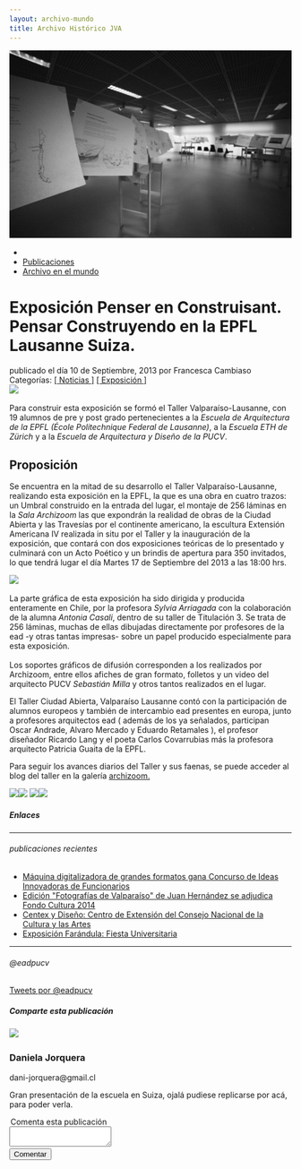 ```yaml
---
layout: archivo-mundo
title: Archivo Histórico JVA
---
```

<div class='fondo-blanco'>
    <div class='alto-lg'>
        <div data-ride="carousel" class="carousel slide" id="carousel-example-generic"> 
            <div class="carousel-inner"> 
               	<div class="item active imagen-carousel"> <!-- 1er slide -->
                    <img class='altura-maxima' alt="First slide" src="img/img-archivo/penser-const2.jpg"> 
                </div>   
            </div> <!-- fin carousel inner -->
        </div>  <!-- fin datos-carousel -->
    </div>
    <div class='contenedor-sin-relleno'>
        <div class='fila'>
            <div class='col-lg-12 oculto-xs margen-superior'>
               	<ul id='breadcrumb'>
                    <li><a href='/pags/home'><i class="icn icn-hogar-lig icn-md"></i></a></li>
                    <li><a href='/pags/portada_noticias'> Publicaciones </a></li>
                    <li><a href='/pags/portada_noticias'> Archivo en el mundo </a></li>
                </ul>
            </div>
        </div>
    </div>
 	<div class='wrap'>
        <h1 class="entry-title">Exposición Penser en Construisant. </br>Pensar Construyendo en la EPFL Lausanne Suiza.</h1>
       	<aside class='entry-details gris'>publicado el día 10 de Septiembre, 2013 por Francesca Cambiaso</aside>
        <aside class='categorias'>Categorías: <a href='#'>[ Noticias ]</a> <a href='#'>[ Exposición ]</a></aside>
    </div>
    <div class='fondo-blanco'>
        <div class='wrap'>
            <div class='fila'>
                <div class='col-lg-9 col-md-9 col-sm-12 col-xs-12'>
                    <div class='bloque'>
                      	<article class="h-entry especifico">
	                        <div class='prev-imagen franja'>
	                          <img class='centrada-vertical' src='{{ site.baseurl }}/img/img-archivo/lausanne6.jpg'>
	                        </div>
	                        <div class="e-content p-summary p-name">
	                          <div class='bloque'>
	                            <p>Para construir esta exposición se formó el Taller Valparaíso-Lausanne, con 19 alumnos de pre y post grado pertenecientes a la <em>Escuela de Arquitectura de la EPFL (École Politechnique Federal de Lausanne)</em>, a la <em>Escuela ETH de Zürich</em> y a la <em>Escuela de Arquitectura y Diseño de la PUCV</em>.</p>
	                            <h2 class='subtitulo rojo-claro'>Proposición</h2>
	                            <p>Se encuentra en la mitad de su desarrollo el Taller Valparaíso-Lausanne, realizando esta exposición en la EPFL, la que es una obra en cuatro trazos: un Umbral construido en la entrada del lugar, el montaje de 256 láminas en la <em>Sala Archizoom</em> las que expondrán la realidad de obras de la Ciudad Abierta y las Travesías por el continente americano, la escultura Extensión Americana IV realizada in situ por el Taller y la inauguración de la exposición, que  contará con dos exposiciones teóricas de lo presentado y culminará con un Acto Poético y un brindis de apertura para 350 invitados, lo que tendrá lugar el día Martes 17 de Septiembre del 2013 a las 18:00 hrs.</p>
	                            <img class='imagen-inserta izquierda' src='{{ site.baseurl }}/img/img-archivo/lausanne3.jpg'>
	                            <p>La parte gráfica de esta exposición ha sido dirigida y producida enteramente en Chile, por la profesora <em>Sylvia Arriagada</em> con la colaboración de la alumna <em>Antonia Casali</em>, dentro de su taller de Titulación 3. Se trata de 256 láminas, muchas de ellas dibujadas directamente por profesores de la ead  -y otras tantas impresas- sobre un papel producido especialmente para esta exposición. </br></br>Los soportes gráficos de difusión corresponden a los realizados por Archizoom, entre ellos afiches de gran formato, folletos y un video del arquitecto PUCV <em>Sebastián Milla</em> y otros tantos realizados en el lugar.</p>
	                          </div>
	                          <div class='bloque'>
	                            <p>El Taller Ciudad Abierta, Valparaíso Lausanne  contó con la participación de alumnos europeos y también de intercambio ead  presentes en europa, junto a profesores arquitectos ead ( además de los ya señalados, participan Oscar Andrade, Alvaro Mercado y Eduardo Retamales ), el profesor diseñador Ricardo Lang  y el poeta Carlos Covarrubias más la profesora arquitecto Patricia  Guaita de la EPFL. </p>
	                            <p>Para seguir los avances diarios del Taller y sus faenas, se puede acceder al blog del taller en la galería <a href='http://blogs.epfl.ch/taller-ciudad-abierta'>archizoom.</a></p>
	                            <img class='prev-imagen franja' src='{{ site.baseurl }}/img/img-archivo/lausanne.jpg'><img class='prev-imagen franja' src='{{ site.baseurl }}/img/img-archivo/lausanne2.jpg'>
	                            <img class='prev-imagen franja' src='{{ site.baseurl }}/img/img-archivo/lausanne4.jpg'><img class='prev-imagen franja' src='{{ site.baseurl }}/img/img-archivo/penser-const3.jpg'>
	                          </div>
	                        </div>
	                    </article> 
	                </div>
	            </div>
                <div class='col-lg-3 col-md-3'>
                    <div class='aside'>
                      <div class='bloque-aside'>
                        <h5 class='negro'>Enlaces</h5>
                        <hr>
                      </div>
                      <div class='bloque-aside sm'>
                        <h6 class='gris'><i class="icn icn-enlace-hor icn-md"></i> publicaciones recientes</h6>
                        <ul class='publicaciones-enlazadas'>
                          <li><a href='#'>Máquina digitalizadora de grandes formatos gana Concurso de Ideas Innovadoras de Funcionarios</a></li>
                          <li><a href='#'>Edición "Fotografías de Valparaíso" de Juan Hernández se adjudica Fondo Cultura 2014</a></li>
                          <li><a href='#'>Centex y Diseño: Centro de Extensión del Consejo Nacional de la Cultura y las Artes</a></li>
                          <li><a href='#'>Exposición Farándula: Fiesta Universitaria</a></li>
                        </ul>
                        <hr>
                      </div>
                      <div class='bloque-aside oculto-sm oculto-xs'>
                        <h6 class='naranja-opuesto'><i class="icn icn-twitter icn-lg"></i> @eadpucv</h6>
                        <a class="twitter-timeline" href="https://twitter.com/eadpucv" data-widget-id="451107933158244352">Tweets por @eadpucv</a>
                        <script>!function(d,s,id){var js,fjs=d.getElementsByTagName(s)[0],p=/^http:/.test(d.location)?'http':'https';if(!d.getElementById(id)){js=d.createElement(s);js.id=id;js.src=p+"://platform.twitter.com/widgets.js";fjs.parentNode.insertBefore(js,fjs);}}(document,"script","twitter-wjs");</script>
                      </div>
                      <div class='bloque-aside'>
                        <h5 class='fino'>Comparte esta publicación</h5>
                        <a href="#">
                          <span class="icn-stack icn-md">
                            <i class="icn icn-cuadro icn-stack-2x naranja-opuesto"></i>
                            <i class="icn icn-twitter icn-stack-1x icn-inverse"></i>
                          </span>
                        </a>
                        <a href="#">
                          <span class="icn-stack icn-md">
                            <i class="icn icn-cuadro icn-stack-2x damasco-opuesto"></i>
                            <i class="icn icn-facebook icn-stack-1x icn-inverse"></i>
                          </span>
                        </a>
                        <a class='red-social' href='#'>
                          <span class="icn-stack icn-md">
                            <i class="icn icn-cuadro icn-stack-2x rojo-claro"></i>
                            <i class="icn icn-enlace icn-stack-1x icn-inverse"></i>
                          </span>
                        </a>
                        <a class='red-social' href='#'>
                          <span class="icn-stack icn-md">
                            <i class="icn icn-cuadro icn-stack-2x naranja"></i>
                            <i class="icn icn-rss icn-stack-1x icn-inverse"></i>
                          </span>
                        </a>
                   	</div>
               	</div>
            </div>
       	</div>
    </div>
</div>
<div class='fondo-comentarios'>
    <div class='wrap cf'>
        <div class='col-lg-7 col-md-6 col-sm-12 col-xs-12'>
            <div class='contenido-comentario'>
                <div class='imagen-usuario'>
                    <img src='{{ site.baseurl }}/img/img-archivo/unknown_user.png'>
                </div>
                <div class='bloque-comentario'>
                   	<h3 class='usuario'><i class="icn icn-acto icn-md"></i> Daniela Jorquera</h3>
                    <p class='contacto'><i class="icn icn-email icn-md"></i> dani-jorquera@gmail.cl</p>
                    <div class='comentario'>
                        <p>Gran presentación de la escuela en Suiza, ojalá pudiese replicarse por acá, para poder verla.</p>
                    </div>
                </div>
            </div>
        </div>
        <div class='col-lg-5 col-md-6 col-sm-12 col-xs-12'>
            <div class='comentar'>
                <form class='md'>
	                <legend>Comenta esta publicación</legend>
	                <div class='grupo'>
	                   	<textarea></textarea>
	                </div>
	                <input type='submit' class='btn btn-md gris' value='Comentar'>
           		</form>
            </div>
        </div>
   	</div>
</div>